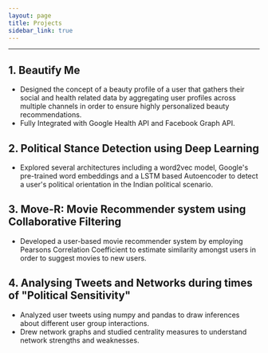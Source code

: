 ```yaml
---
layout: page
title: Projects
sidebar_link: true
---
```

<hr>

## 1. Beautify Me
- Designed the concept of a beauty profile of a user that gathers their social and health related data by aggregating user profiles across multiple channels in order to ensure highly personalized beauty recommendations. 
- Fully Integrated with Google Health API and Facebook Graph API.


## 2. Political Stance Detection using Deep Learning
- Explored several architectures including a word2vec model, Google's pre-trained word embeddings and a LSTM based Autoencoder to detect a user's political orientation in the Indian political scenario.


## 3. Move-R: Movie Recommender system using Collaborative Filtering
- Developed a user-based movie recommender system by employing Pearsons Correlation Coefficient to estimate similarity amongst users in order to suggest movies to new users.


## 4. Analysing Tweets and Networks during times of "Political Sensitivity"
- Analyzed user tweets using numpy and pandas to draw inferences about different user group interactions. 
- Drew network graphs and studied centrality measures to understand network strengths and weaknesses.


